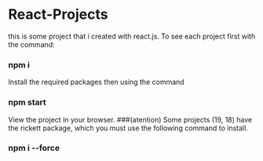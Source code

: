 # React-Projects
this is some project that i created with react.js.
To see each project first with the command:
### npm i 
Install the required packages then using the command
### npm start
View the project in your browser.
###(atention)
Some projects (19, 18) have the rickett package, which you must use the following command to install.
### npm i --force